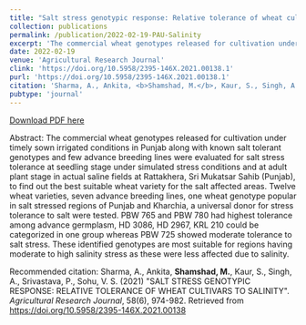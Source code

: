 ```yaml
---
title: "Salt stress genotypic response: Relative tolerance of wheat cultivars to salinity"
collection: publications
permalink: /publication/2022-02-19-PAU-Salinity
excerpt: 'The commercial wheat genotypes released for cultivation under timely sown irrigated conditions in Punjab along with known salt tolerant genotypes and few advance breeding lines were evaluated for salt stress tolerance at seedling stage under simulated stress conditions and at adult plant stage in actual saline fields at Rattakhera, Sri Mukatsar Sahib (Punjab), to find out the best suitable wheat variety for the salt affected areas. Twelve wheat varieties, seven advance breeding lines, one wheat genotype popular in salt stressed regions of Punjab and Kharchia, a universal donor for stress tolerance to salt were tested. PBW 765 and PBW 780 had highest tolerance among advance germplasm, HD 3086, HD 2967, KRL 210 could be categorized in one group whereas PBW 725 showed moderate tolerance to salt stress. These identified genotypes are most suitable for regions having moderate to high salinity stress as these were less affected due to salinity.'
date: 2022-02-19
venue: 'Agricultural Research Journal'
clink: 'https://doi.org/10.5958/2395-146X.2021.00138.1'
purl: 'https://doi.org/10.5958/2395-146X.2021.00138.1'
citation: 'Sharma, A., Ankita, <b>Shamshad, M.</b>, Kaur, S., Singh, A., Srivastava, P., Sohu, V. S. (2021) &quot;SALT STRESS GENOTYPIC RESPONSE: RELATIVE TOLERANCE OF WHEAT CULTIVARS TO SALINITY&quot;. <i>Agricultural Research Journal</i>, 58(6), 974-982. Retrieved from https://doi.org/10.5958/2395-146X.2021.00138.1'
pubtype: 'journal'
---
```


<a href='https://doi.org/10.5958/2395-146X.2021.00138.1'>Download PDF here</a>

Abstract: The commercial wheat genotypes released for cultivation under timely sown irrigated conditions in Punjab along with known salt tolerant genotypes and few advance breeding lines were evaluated for salt stress tolerance at seedling stage under simulated stress conditions and at adult plant stage in actual saline fields at Rattakhera, Sri Mukatsar Sahib (Punjab), to find out the best suitable wheat variety for the salt affected areas. Twelve wheat varieties, seven advance breeding lines, one wheat genotype popular in salt stressed regions of Punjab and Kharchia, a universal donor for stress tolerance to salt were tested. PBW 765 and PBW 780 had highest tolerance among advance germplasm, HD 3086, HD 2967, KRL 210 could be categorized in one group whereas PBW 725 showed moderate tolerance to salt stress. These identified genotypes are most suitable for regions having moderate to high salinity stress as these were less affected due to salinity.

Recommended citation: Sharma, A., Ankita, <b>Shamshad, M.</b>, Kaur, S., Singh, A., Srivastava, P., Sohu, V. S. (2021) "SALT STRESS GENOTYPIC RESPONSE: RELATIVE TOLERANCE OF WHEAT CULTIVARS TO SALINITY". <i>Agricultural Research Journal</i>, 58(6), 974-982. Retrieved from https://doi.org/10.5958/2395-146X.2021.00138
